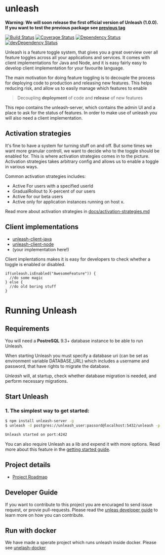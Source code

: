 # unleash

__Warning: We will soon release the first official version of Unleash (1.0.0). If you want to test the previous package see [previous tag](https://github.com/unleash/unleash/tree/v1.0.0-alpha.2)__ 

[![Build Status](https://travis-ci.org/Unleash/unleash.svg?branch=master)](https://travis-ci.org/Unleash/unleash)
[![Coverage Status](https://coveralls.io/repos/github/Unleash/unleash/badge.svg?branch=master)](https://coveralls.io/github/Unleash/unleash?branch=master)
[![Dependency Status](https://david-dm.org/Unleash/unleash.svg)](https://david-dm.org/Unleash/unleash)
[![devDependency Status](https://david-dm.org/Unleash/unleash/dev-status.svg)](https://david-dm.org/Unleash/unleash#info=devD)


Unleash is a feature toggle system, that gives you a great overview over all feature toggles across 
all your applications and services. It comes with client implementations for Java and Node, and it is 
easy fairly easy to develop client implementation for your favourite language. 

The main motivation for doing feature toggling is to decouple the process for deploying code to production 
and releasing new features. This helps reducing risk, and allow us to easily manage which features to enable

> Decoupling  **deployment** of code  and  **release** of new features


This repo contains the unleash-server, which contains the admin UI and a place to ask for the status of features. 
In order to make use of unleash you will also need a client implementation.

## Activation strategies
It's fine to have a system for turning stuff on and off. But some times we want more granular controll, 
we want to decide who to the toggle should be enabled for. This is where activation strategies comes in to 
the picture. Activation strategies takes arbitrary config and allows us to enable a toggle in various ways.

Common activation strategies includes:
- Active For users with a specified userId
- GradualRollout to X-percent of our users
- Active for our beta users
- Active only for application instances running on host x. 

Read more about activation strategies in [docs/activation-strategies.md](./docs/activation-strategies.md)

## Client implementations
- [unleash-client-java](https://github.com/unleash/unleash-client-java)
- [unleash-client-node](https://github.com/unleash/unleash-client-node)
- (your implementation here!)

Client implentations makes it is easy for developers to check whether a toggle is enabled or disabled. 

```
if(unleash.isEnabled("AwesomeFeature")) {
  //do some magic
} else {
  //do old boring stuff
}
```


# Running Unleash 

## Requirements

You will need a __PostreSQL__ 9.3+ database instance to be able to run Unleash.

When starting Unleash you must specify a database uri (can be set as environment variable DATABASE_URL) 
which includes a username and password,  that have rights to migrate the database.

_Unleash_ will, at startup, check whether database migration is needed, and perform necessary migrations.

## Start Unleash 
### 1. The simplest way to get started:

```bash
$ npm install unleash-server -g
$ unleash -d postgres://unleash_user:passord@localhost:5432/unleash -p 4242

Unleash started on port:4242
```

You can also require Unleash as a lib and expend it with more options. Read more about this feature in the [getting started guide](./docs/getting-started.md). 

## Project details
- [Project Roadmap](https://github.com/unleash/unleash/wiki/Roadmap)

## Developer Guide
If you want to contribute to this project you are encuraged to send issue request, or provie pull-requests. 
Please read the [unleas developer guide](./docs/developer-guide.md) to learn more on how you can contribute. 

## Run with docker
We have made a sperate project which runs unleash inside docker. Please see [unelash-docker](https://github.com/Unleash/unleash-docker)
